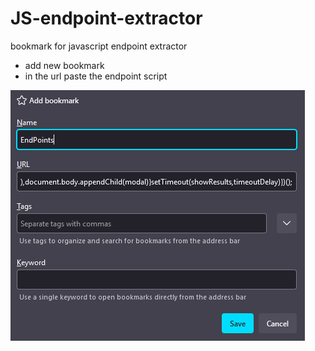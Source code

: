 # JS-endpoint-extractor
bookmark for javascript endpoint extractor

- add new bookmark 
- in the url paste the endpoint script

![endpoint](image.png)